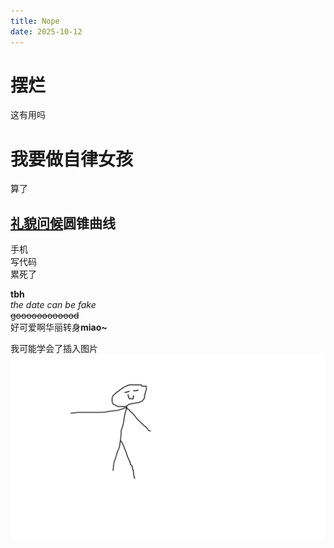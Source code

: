 ```yaml
---
title: Nope
date: 2025-10-12
---
```

<body>
 <h1>摆烂</h1>
 <p>这有用吗</p>
 <h1>我要做自律女孩</h1>
 <p>算了</p>
 <h2><u>礼貌问候</u>圆锥曲线</h2>
 <p>手机<br>写代码<br>累死了</p>
 <p><b>tbh</b><br><i>the date can be fake</i><br><s>goooooooooood</s><br>好可爱啊华丽转身<b>miao~</b></p>
 <p>我可能学会了插入图片<img src="https://github.com/vqcx/miao/blob/main/_posts/picture/test.png">
</body>
